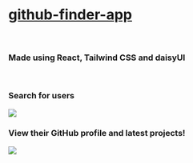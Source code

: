 <h1><a href=https://github-finder-gevorgalaverdyan.vercel.app/> github-finder-app </a></h1>
<br/>
<h3> Made using React, Tailwind CSS and daisyUI</h3>
<br/>
<h3> Search for users </h3>
<img src="https://user-images.githubusercontent.com/57418717/198742367-a4aeb40a-2226-49dc-92d2-d6e36c6f27f7.png"/>
<br/>
<h3> View their GitHub profile and latest projects! </h3>
<img src="https://user-images.githubusercontent.com/57418717/198742375-65aaca47-c019-4b0f-b901-5d77a7c404e5.png"/>
